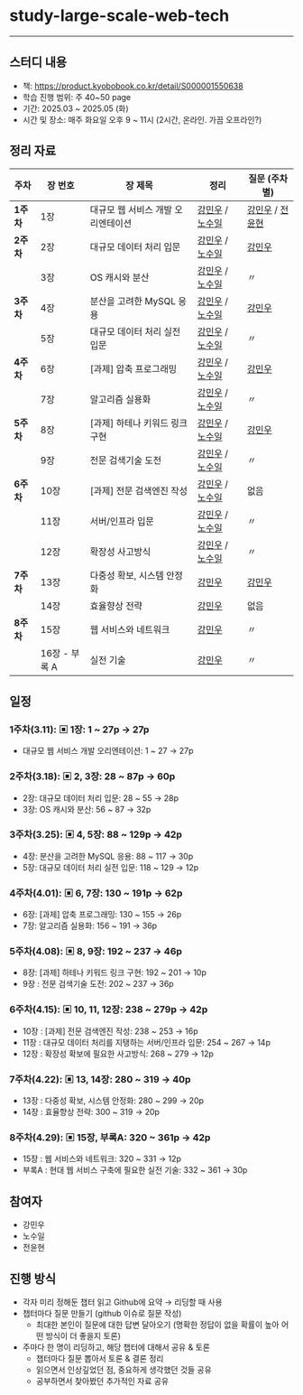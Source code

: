 # study-large-scale-web-tech
---

## 스터디 내용

- 책: https://product.kyobobook.co.kr/detail/S000001550638
- 학습 진행 범위: 주 40~50 page
- 기간: 2025.03 ~ 2025.05 (화)
- 시간 및 장소: 매주 화요일 오후 9 ~ 11시 (2시간, 온라인. 가끔 오프라인?)

## 정리 자료
| **주차** | **장 번호** | **장 제목** | **정리** | **질문 (주차별)** |
| --- | --- | --- | --- | --- |
| **1주차** | 1장 | 대규모 웹 서비스 개발 오리엔테이션 | [강민우](https://github.com/Recipers/study-large-scale-web-tech/blob/main/01%EC%9E%A5%20-%20%EB%8C%80%EA%B7%9C%EB%AA%A8%20%EC%9B%B9%20%EC%84%9C%EB%B9%84%EC%8A%A4%20%EA%B0%9C%EB%B0%9C%20%EC%98%A4%EB%A6%AC%EC%97%94%ED%85%8C%EC%9D%B4%EC%85%98/01-%EA%B0%95%EB%AF%BC%EC%9A%B0.md) / [노수일](https://github.com/Recipers/study-large-scale-web-tech/blob/main/01%EC%9E%A5%20-%20%EB%8C%80%EA%B7%9C%EB%AA%A8%20%EC%9B%B9%20%EC%84%9C%EB%B9%84%EC%8A%A4%20%EA%B0%9C%EB%B0%9C%20%EC%98%A4%EB%A6%AC%EC%97%94%ED%85%8C%EC%9D%B4%EC%85%98/01-%EB%85%B8%EC%88%98%EC%9D%BC.md) | [강민우](https://github.com/Recipers/study-large-scale-web-tech/issues/1) / [전윤현](https://github.com/Recipers/study-large-scale-web-tech/issues/2) |
| **2주차** | 2장 | 대규모 데이터 처리 입문 | [강민우](https://github.com/Recipers/study-large-scale-web-tech/blob/main/02%EC%9E%A5%20-%20%EB%8C%80%EA%B7%9C%EB%AA%A8%20%EB%8D%B0%EC%9D%B4%ED%84%B0%20%EC%B2%98%EB%A6%AC%20%EC%9E%85%EB%AC%B8/02-%EA%B0%95%EB%AF%BC%EC%9A%B0.md) / [노수일](https://github.com/Recipers/study-large-scale-web-tech/blob/main/02%EC%9E%A5%20-%20%EB%8C%80%EA%B7%9C%EB%AA%A8%20%EB%8D%B0%EC%9D%B4%ED%84%B0%20%EC%B2%98%EB%A6%AC%20%EC%9E%85%EB%AC%B8/02-%EB%85%B8%EC%88%98%EC%9D%BC.md) | [강민우](https://github.com/Recipers/study-large-scale-web-tech/issues/3) |
|  | 3장 | OS 캐시와 분산 | [강민우](https://github.com/Recipers/study-large-scale-web-tech/blob/main/03%EC%9E%A5%20-%20OS%20%EC%BA%90%EC%8B%9C%EC%99%80%20%EB%B6%84%EC%82%B0/03-%EA%B0%95%EB%AF%BC%EC%9A%B0.md) / [노수일](https://github.com/Recipers/study-large-scale-web-tech/blob/main/03%EC%9E%A5%20-%20OS%20%EC%BA%90%EC%8B%9C%EC%99%80%20%EB%B6%84%EC%82%B0/03-%EB%85%B8%EC%88%98%EC%9D%BC.md) | 〃 |
| **3주차** | 4장 | 분산을 고려한 MySQL 응용 | [강민우](https://github.com/Recipers/study-large-scale-web-tech/blob/main/04%EC%9E%A5%20-%20%EB%B6%84%EC%82%B0%EC%9D%84%20%EA%B3%A0%EB%A0%A4%ED%95%9C%20MySQL%20%EC%9A%B4%EC%9A%A9/04-%EA%B0%95%EB%AF%BC%EC%9A%B0.md) / [노수일](https://github.com/Recipers/study-large-scale-web-tech/blob/main/04%EC%9E%A5%20-%20%EB%B6%84%EC%82%B0%EC%9D%84%20%EA%B3%A0%EB%A0%A4%ED%95%9C%20MySQL%20%EC%9A%B4%EC%9A%A9/04-%EB%85%B8%EC%88%98%EC%9D%BC.md) | [강민우](https://github.com/Recipers/study-large-scale-web-tech/issues/4) |
|  | 5장 | 대규모 데이터 처리 실전 입문 | [강민우](https://github.com/Recipers/study-large-scale-web-tech/blob/main/05%EC%9E%A5%20-%20%EB%8C%80%EA%B7%9C%EB%AA%A8%20%EB%8D%B0%EC%9D%B4%ED%84%B0%20%EC%B2%98%EB%A6%AC%20%EC%8B%A4%EC%A0%84%20%EC%9E%85%EB%AC%B8/05-%EA%B0%95%EB%AF%BC%EC%9A%B0.md) / [노수일](https://github.com/Recipers/study-large-scale-web-tech/blob/main/05%EC%9E%A5%20-%20%EB%8C%80%EA%B7%9C%EB%AA%A8%20%EB%8D%B0%EC%9D%B4%ED%84%B0%20%EC%B2%98%EB%A6%AC%20%EC%8B%A4%EC%A0%84%20%EC%9E%85%EB%AC%B8/05-%EB%85%B8%EC%88%98%EC%9D%BC.md) | 〃 |
| **4주차** | 6장 | [과제] 압축 프로그래밍 | [강민우](https://github.com/Recipers/study-large-scale-web-tech/blob/main/06%EC%9E%A5%20-%20(%EA%B3%BC%EC%A0%9C)%20%EC%95%95%EC%B6%95%20%ED%94%84%EB%A1%9C%EA%B7%B8%EB%9E%98%EB%B0%8D/06-%EA%B0%95%EB%AF%BC%EC%9A%B0.md) / [노수일](https://github.com/Recipers/study-large-scale-web-tech/blob/main/06%EC%9E%A5%20-%20(%EA%B3%BC%EC%A0%9C)%20%EC%95%95%EC%B6%95%20%ED%94%84%EB%A1%9C%EA%B7%B8%EB%9E%98%EB%B0%8D/06-%EB%85%B8%EC%88%98%EC%9D%BC.md) | [강민우](https://github.com/Recipers/study-large-scale-web-tech/issues/5) |
|  | 7장 | 알고리즘 실용화 | [강민우](https://github.com/Recipers/study-large-scale-web-tech/blob/main/07%EC%9E%A5%20-%20%EC%95%8C%EA%B3%A0%EB%A6%AC%EC%A6%98%20%EC%8B%A4%EC%9A%A9%ED%99%94/07-%EA%B0%95%EB%AF%BC%EC%9A%B0.md) / [노수일](https://github.com/Recipers/study-large-scale-web-tech/blob/main/07%EC%9E%A5%20-%20%EC%95%8C%EA%B3%A0%EB%A6%AC%EC%A6%98%20%EC%8B%A4%EC%9A%A9%ED%99%94/07-%EB%85%B8%EC%88%98%EC%9D%BC.md) | 〃 |
| **5주차** | 8장 | [과제] 하테나 키워드 링크 구현 | [강민우](https://github.com/Recipers/study-large-scale-web-tech/blob/main/08%EC%9E%A5%20-%20(%EA%B3%BC%EC%A0%9C)%20%ED%95%98%ED%85%8C%EB%82%98%20%ED%82%A4%EC%9B%8C%EB%93%9C%20%EB%A7%81%ED%81%AC%20%EA%B5%AC%ED%98%84/08-%EA%B0%95%EB%AF%BC%EC%9A%B0.md) / [노수일](https://github.com/Recipers/study-large-scale-web-tech/blob/main/08%EC%9E%A5%20-%20(%EA%B3%BC%EC%A0%9C)%20%ED%95%98%ED%85%8C%EB%82%98%20%ED%82%A4%EC%9B%8C%EB%93%9C%20%EB%A7%81%ED%81%AC%20%EA%B5%AC%ED%98%84/08-%EB%85%B8%EC%88%98%EC%9D%BC.md) | [강민우](https://github.com/Recipers/study-large-scale-web-tech/issues/6) |
|  | 9장 | 전문 검색기술 도전 | [강민우](https://github.com/Recipers/study-large-scale-web-tech/blob/main/09%EC%9E%A5%20-%20%EC%A0%84%EB%AC%B8%20%EA%B2%80%EC%83%89%EA%B8%B0%EC%88%A0%20%EB%8F%84%EC%A0%84/09-%EA%B0%95%EB%AF%BC%EC%9A%B0.md) / [노수일](https://github.com/Recipers/study-large-scale-web-tech/blob/main/09%EC%9E%A5%20-%20%EC%A0%84%EB%AC%B8%20%EA%B2%80%EC%83%89%EA%B8%B0%EC%88%A0%20%EB%8F%84%EC%A0%84/09-%EB%85%B8%EC%88%98%EC%9D%BC.md) | 〃 |
| **6주차** | 10장 | [과제] 전문 검색엔진 작성 | [강민우](https://github.com/Recipers/study-large-scale-web-tech/blob/main/10%EC%9E%A5%20-%20(%EA%B3%BC%EC%A0%9C)%20%EC%A0%84%EB%AC%B8%20%EA%B2%80%EC%83%89%EC%97%94%EC%A7%84%20%EC%9E%91%EC%84%B1/10-%EA%B0%95%EB%AF%BC%EC%9A%B0.md) / [노수일](https://github.com/Recipers/study-large-scale-web-tech/blob/main/10%EC%9E%A5%20-%20(%EA%B3%BC%EC%A0%9C)%20%EC%A0%84%EB%AC%B8%20%EA%B2%80%EC%83%89%EC%97%94%EC%A7%84%20%EC%9E%91%EC%84%B1/10-%EB%85%B8%EC%88%98%EC%9D%BC.md) | 없음 |
|  | 11장 | 서버/인프라 입문 | [강민우](https://github.com/Recipers/study-large-scale-web-tech/blob/main/11%EC%9E%A5%20-%20%EB%8C%80%EA%B7%9C%EB%AA%A8%20%EB%8D%B0%EC%9D%B4%ED%84%B0%20%EC%B2%98%EB%A6%AC%EB%A5%BC%20%EC%A7%80%ED%83%B1%ED%95%98%EB%8A%94%20%EC%84%9C%EB%B2%84/11-%EA%B0%95%EB%AF%BC%EC%9A%B0.md) / [노수일](https://github.com/Recipers/study-large-scale-web-tech/blob/main/11%EC%9E%A5%20-%20%EB%8C%80%EA%B7%9C%EB%AA%A8%20%EB%8D%B0%EC%9D%B4%ED%84%B0%20%EC%B2%98%EB%A6%AC%EB%A5%BC%20%EC%A7%80%ED%83%B1%ED%95%98%EB%8A%94%20%EC%84%9C%EB%B2%84/11-%EB%85%B8%EC%88%98%EC%9D%BC.md) | 〃 |
|  | 12장 | 확장성 사고방식 | [강민우](https://github.com/Recipers/study-large-scale-web-tech/blob/main/12%EC%9E%A5%20-%20%ED%99%95%EC%9E%A5%EC%84%B1%20%ED%99%95%EB%B3%B4%EC%97%90%20%ED%95%84%EC%9A%94%ED%95%9C%20%EC%82%AC%EA%B3%A0%EB%B0%A9%EC%8B%9D/12-%EA%B0%95%EB%AF%BC%EC%9A%B0.md) / [노수일](https://github.com/Recipers/study-large-scale-web-tech/blob/main/12%EC%9E%A5%20-%20%ED%99%95%EC%9E%A5%EC%84%B1%20%ED%99%95%EB%B3%B4%EC%97%90%20%ED%95%84%EC%9A%94%ED%95%9C%20%EC%82%AC%EA%B3%A0%EB%B0%A9%EC%8B%9D/12-%EB%85%B8%EC%88%98%EC%9D%BC.md) | 〃 |
| **7주차** | 13장 | 다중성 확보, 시스템 안정화 | [강민우](https://github.com/Recipers/study-large-scale-web-tech/blob/main/13%EC%9E%A5%20-%20%20%EB%8B%A4%EC%A4%91%EC%84%B1%20%ED%99%95%EB%B3%B4%2C%20%EC%8B%9C%EC%8A%A4%ED%85%9C%20%EC%95%88%EC%A0%95%ED%99%94/13-%EA%B0%95%EB%AF%BC%EC%9A%B0.md) | [강민우](https://github.com/Recipers/study-large-scale-web-tech/issues/7) |
|  | 14장 | 효율향상 전략 | [강민우](https://github.com/Recipers/study-large-scale-web-tech/blob/main/14%EC%9E%A5%20-%20%ED%9A%A8%EC%9C%A8%ED%96%A5%EC%83%81%20%EC%A0%84%EB%9E%B5/14-%EA%B0%95%EB%AF%BC%EC%9A%B0.md) | 없음 |
| **8주차** | 15장 | 웹 서비스와 네트워크 | [강민우](https://github.com/Recipers/study-large-scale-web-tech/blob/main/15%EC%9E%A5%20-%20%EC%9B%B9%20%EC%84%9C%EB%B9%84%EC%8A%A4%EC%99%80%20%EB%84%A4%ED%8A%B8%EC%9B%8C%ED%81%AC/15-%EA%B0%95%EB%AF%BC%EC%9A%B0.md) | 〃 |
|  | 16장 - 부록 A | 실전 기술 | [강민우](https://github.com/Recipers/study-large-scale-web-tech/blob/main/16%EC%9E%A5%20-%20%EB%B6%80%EB%A1%9DA%20(%ED%98%84%EB%8C%80%20%EC%9B%B9%20%EC%84%9C%EB%B9%84%EC%8A%A4%20%EA%B5%AC%EC%B6%95%EC%97%90%20%ED%95%84%EC%9A%94%ED%95%9C%20%EC%8B%A4%EC%A0%84%20%EA%B8%B0%EC%88%A0)/16-%EA%B0%95%EB%AF%BC%EC%9A%B0.md) | 〃 |

## 일정

### 1주차(3.11): ▣ 1장: 1 ~ 27p → 27p

- 대규모 웹 서비스 개발 오리엔테이션: 1 ~ 27  → 27p

### 2주차(3.18): ▣ 2, 3장: 28 ~ 87p → 60p

- 2장: 대규모 데이터 처리 입문: 28 ~ 55 → 28p
- 3장: OS 캐시와 분산: 56 ~ 87 → 32p

### 3주차(3.25): ▣ 4, 5장: 88 ~ 129p → 42p

- 4장: 분산을 고려한 MySQL 응용: 88 ~ 117 → 30p
- 5장: 대규모 데이터 처리 실전 입문: 118 ~ 129 → 12p

### 4주차(4.01): ▣ 6, 7장: 130 ~ 191p → 62p

- 6장: [과제] 압축 프로그래밍: 130 ~ 155 → 26p
- 7장: 알고리즘 실용화: 156 ~ 191 → 36p

### 5주차(4.08): ▣ 8, 9장: 192 ~ 237 → 46p

- 8장: [과제] 하테나 키워드 링크 구현: 192 ~ 201 → 10p
- 9장 : 전문 검색기술 도전: 202 ~ 237 → 36p

### 6주차(4.15): ▣ 10, 11, 12장: 238 ~ 279p → 42p

- 10장 : [과제] 전문 검색엔진 작성: 238 ~ 253 → 16p
- 11장 : 대규모 데이터 처리를 지탱하는 서버/인프라 입문: 254 ~ 267 → 14p
- 12장 : 확장성 확보에 필요한 사고방식: 268 ~ 279 → 12p

### 7주차(4.22): ▣ 13, 14장: 280 ~ 319 → 40p

- 13장 : 다중성 확보, 시스템 안정화: 280 ~ 299 → 20p
- 14장 : 효율향상 전략: 300 ~ 319 → 20p

### 8주차(4.29): ▣ 15장, 부록A: 320 ~ 361p → 42p

- 15장 : 웹 서비스와 네트워크: 320 ~ 331 → 12p
- 부록A : 현대 웹 서비스 구축에 필요한 실전 기술: 332 ~ 361 → 30p

## 참여자

- 강민우
- 노수일
- 전윤현

## 진행 방식

- 각자 미리 정해둔 챕터 읽고 Github에 요약 → 리딩할 때 사용
- 챕터마다 질문 만들기 (github 이슈로 질문 작성)
    - 최대한 본인이 질문에 대한 답변 달아오기 (명확한 정답이 없을 확률이 높아 어떤 방식이 더 좋을지 토론)
- 주마다 한 명이 리딩하고, 해당 챕터에 대해서 공유 & 토론
    - 챕터마다 질문 뽑아서 토론 & 결론 정리
    - 읽으면서 인상깊었던 점, 중요하게 생각했던 것들 공유
    - 공부하면서 찾아봤던 추가적인 자료 공유
